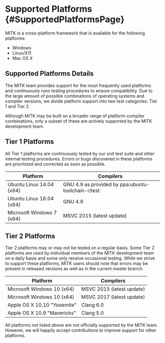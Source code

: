 
Supported Platforms  {#SupportedPlatformsPage}
===================

MITK is a cross-platform framework that is available for the following platforms:

- Windows
- Linux/X11
- Mac OS X

Supported Platforms Details
---------------------------

The MITK team provides support for the most frequently used platforms and continuously runs testing procedures
to ensure compatibility. Due to the large amount of possible combinations of operating systems and compiler versions,
we divide platform support into two test categories: Tier 1 and Tier 2.

Although MITK may be built on a broader range of platform-compiler combinations, only a subset of these are actively
supported by the MITK development team.

Tier 1 Platforms
----------------

All Tier 1 platforms are continuously tested by our unit test suite and other internal testing procedures.
Errors or bugs discovered in these platforms are prioritized and corrected as soon as possible.

| Platform                            | Compilers
| ----------------------------------- | --------------------------------------------------
| Ubuntu Linux 14.04  (x64)           | GNU 4.9 as provided by ppa:ubuntu-toolchain-r/test
| Ubuntu Linux 16.04  (x64)           | GNU 4.9
| Microsoft Windows 7 (x64)           | MSVC 2015 (latest update)

Tier 2 Platforms
----------------

Tier 2 platforms may or may not be tested on a regular basis. Some Tier 2 platforms are used by individual
members of the MITK development team on a daily basis and some only receive occasional testing. While we
strive to support these platforms, MITK users should note that errors may be present in released versions
as well as in the current master branch.

| Platform                           | Compilers
| ---------------------------------- | --------------------------------------------------
| Microsoft Windows 10 (x64)         | MSVC 2015 (latest update)
| Microsoft Windows 10 (x64)         | MSVC 2017 (latest update)
| Apple OS X 10.10 "Yosemite"        | Clang 6.0
| Apple OS X 10.9 "Mavericks"        | Clang 5.0

All platforms not listed above are not officially supported by the MITK team. However, we will happily accept
contributions to improve support for other platforms.
